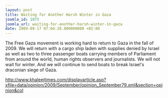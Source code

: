 ```yaml
---
layout: post
title: Waiting for Another Harsh Winter in Gaza
joomla_id: 1075
joomla_url: waiting-for-another-harsh-winter-in-gaza
date: 2009-09-17 07:04:28.000000000 +02:00
---
```

<p>The Free Gaza movement is working hard to return to Gaza in the fall of 2009. We will return with a cargo ship laden with supplies denied by Israel as well as two to three passenger boats carrying members of Parliament from around the world, human rights observers and journalists. We will not wait for winter. And we will continue to send boats to break Israel's draconian siege of Gaza.</p>
<p><a title="khaleejtimes" href="http://www.khaleejtimes.com/displayarticle.asp?xfile=data/opinion/2009/September/opinion_September79.xml&amp;section=opinion&amp;col">http://www.khaleejtimes.com/displayarticle.asp?xfile=data/opinion/2009/September/opinion_September79.xml&amp;section=opinion&amp;col</a></p>
